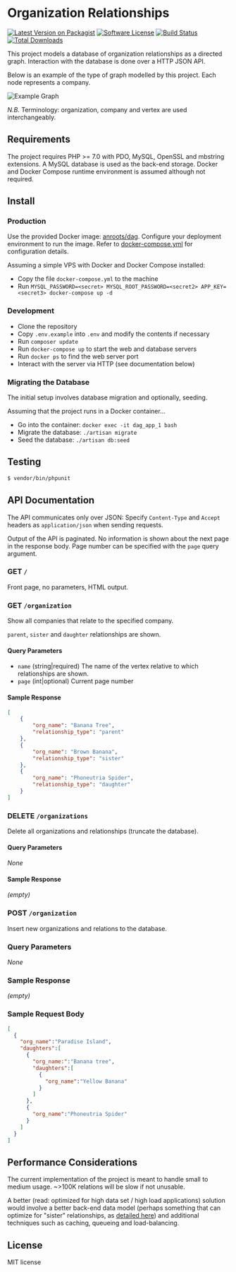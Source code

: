 # Organization Relationships

[![Latest Version on Packagist][ico-version]][link-packagist]
[![Software License][ico-license]](LICENSE.md)
[![Build Status][ico-travis]][link-travis]
[![Total Downloads][ico-downloads]][link-downloads]

This project models a database of organization relationships as a directed graph. Interaction with the database is done over a HTTP JSON API.

Below is an example of the type of graph modelled by this project. Each node represents a company.

![Example Graph](doc/graph.png)

*N.B.* Terminology: organization, company and vertex are used interchangeably.

## Requirements

The project requires PHP >= 7.0 with PDO, MySQL, OpenSSL and mbstring extensions. A MySQL database is used as the back-end storage.
Docker and Docker Compose runtime environment is assumed although not required.

## Install

### Production

Use the provided Docker image: [anroots/dag](https://hub.docker.com/r/anroots/dag).
Configure your deployment environment to run the image. Refer to [docker-compose.yml](docker-compose.yml) for configuration details.

Assuming a simple VPS with Docker and Docker Compose installed:

* Copy the file `docker-compose.yml` to the machine
* Run `MYSQL_PASSWORD=<secret> MYSQL_ROOT_PASSWORD=<secret2> APP_KEY=<secret3> docker-compose up -d`

### Development

* Clone the repository
* Copy `.env.example` into `.env` and modify the contents if necessary
* Run `composer update`
* Run `docker-compose up` to start the web and database servers
* Run `docker ps` to find the web server port
* Interact with the server via HTTP (see documentation below)

### Migrating the Database

The initial setup involves database migration and optionally, seeding.

Assuming that the project runs in a Docker container...

* Go into the container: `docker exec -it dag_app_1 bash`
* Migrate the database: `./artisan migrate`
* Seed the database: `./artisan db:seed`

## Testing

``` bash
$ vendor/bin/phpunit
```

## API Documentation

The API communicates only over JSON: Specify `Content-Type` and `Accept` headers as `application/json` when sending requests.

Output of the API is paginated. No information is shown about the next page in the response body. Page number can be specified with the `page` query argument.

### GET `/`

Front page, no parameters, HTML output.

### GET `/organization`

Show all companies that relate to the specified company.

`parent`, `sister` and `daughter` relationships are shown.

#### Query Parameters

* `name` (string|required) The name of the vertex relative to which relationships are shown.
* `page` (int|optional) Current page number

#### Sample Response

```json
[
    {
        "org_name": "Banana Tree",
        "relationship_type": "parent"
    },
    {
        "org_name": "Brown Banana",
        "relationship_type": "sister"
    },
    {
        "org_name": "Phoneutria Spider",
        "relationship_type": "daughter"
    }
]
```

### DELETE `/organizations`

Delete all organizations and relationships (truncate the database).

#### Query Parameters

*None*

#### Sample Response

*(empty)*

### POST `/organization`

Insert new organizations and relations to the database.

### Query Parameters

*None*

### Sample Response

*(empty)*

### Sample Request Body

```json
[
  {
    "org_name":"Paradise Island",
    "daughters":[
      {
        "org_name:":"Banana tree",
        "daughters":[
          {
            "org_name":"Yellow Banana"
          }
        ]
      },
      {
        "org_name":"Phoneutria Spider"
      }
    ]
  }
]
```

## Performance Considerations

The current implementation of the project is meant to handle small to medium usage. ~>100K relations will be slow if not unusable.

A better (read: optimized for high data set / high load applications) solution would involve a better back-end data model (perhaps something that can optimize for "sister" relationships, as [detailed here](http://www.codeproject.com/Articles/22824/A-Model-to-Represent-Directed-Acyclic-Graphs-DAG-o)) and additional techniques such as caching, queueing and load-balancing.
## License

MIT license

[ico-version]: https://img.shields.io/packagist/v/anroots/dag.svg?style=flat-square
[ico-license]: https://img.shields.io/badge/license-MIT-brightgreen.svg?style=flat-square
[ico-travis]: https://img.shields.io/travis/anroots/dag/master.svg?style=flat-square
[ico-downloads]: https://img.shields.io/packagist/dt/anroots/dag.svg?style=flat-square

[link-packagist]: https://packagist.org/packages/anroots/dag
[link-travis]: https://travis-ci.org/anroots/dag
[link-downloads]: https://packagist.org/packages/anroots/dag
